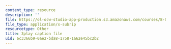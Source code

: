 ```yaml
---
content_type: resource
description: ''
file: https://ol-ocw-studio-app-production.s3.amazonaws.com/courses/8-06-quantum-physics-iii-spring-2018/6c3366b90ae2bda817581a62e45bc2b2_IqyTq4n1f2g.srt
file_type: application/x-subrip
resourcetype: Other
title: 3play caption file
uid: 6c3366b9-0ae2-bda8-1758-1a62e45bc2b2
---
```

